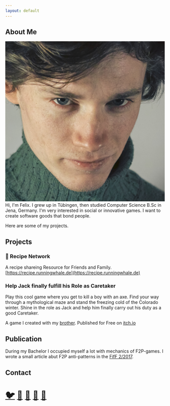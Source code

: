 ```yaml
---
layout: default
---
```


## About Me
<img class="profile-picture" src="meevilquad.jpg">
Hi, I'm Felix. I grew up in Tübingen, then studied Computer Science B.Sc in Jena, Germany. I'm very interested in social or innovative games. I want to create software goods that bond people.

Here are some of my projects.

## Projects

### 🌮 Recipe Network
A recipe shareing Resource for Friends and Family.<br>
[https://recipe.runningwhale.de](https://recipe.runningwhale.de) 

### Help Jack finally fulfill his Role as Caretaker
Play this cool game where you get to kill a boy with an axe. Find your way through a mythological maze and stand the freezing cold of the Colorado winter. Shine in the role as Jack and help him finally carry out his duty as a good Caretaker.

A game I created with my [brother](https://twitter.com/valentinbaral).
Published for Free on [itch.io](https://funwithaxes.itch.io/help-jack-finally-fulfill-his-role-as-caretaker) 

## Publication
During my Bachelor I occupied myself a lot with mechanics of F2P-games. I wrote a small article abut F2P anti-patterns in the [FifF 2/2017](https://www.fiff.de/publikationen/fiff-kommunikation/fk-2017/fk-2017-2).

## Contact
# [🐦](https://twitter.com/reiskeksultd) [🐙](https://github.com/thereiskeks) [👔](https://www.linkedin.com/in/felix-baral-a3453a146/) [📸](https://www.instagram.com/felixbaral/) [👤](https://www.facebook.com/felixbaral)
